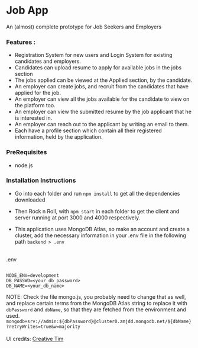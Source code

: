 # Job App
An (almost) complete prototype for Job Seekers and Employers

### Features : 
* Registration System for new users and Login System for existing candidates and employers.
* Candidates can upload resume to apply for available jobs in the jobs section
* The jobs applied can be viewed at the Applied section, by the candidate.  
* An employer can create jobs, and recruit from the candidates that have applied for the job. 
* An employer can view all the jobs available for the candidate to view on the platform too. 
* An employer can view the submitted resume by the job applicant that he is interested in.
* An employer can reach out to the applicant by writing an email to them.
* Each have a profile section which contain all their registered information, held by the application.

### PreRequisites
* node.js

### Installation Instructions

* Go into each folder and run `npm install` to get all the dependencies downloaded

* Then Rock n Roll, with `npm start` in each folder to get the client and server running at port 3000 and 4000 respectively.

* This application uses MongoDB Atlas, so make an account and create a cluster, add the necessary information in your .env file in the following path `backend > .env` 
<br/>
.env

```

NODE_ENV=development
DB_PASSWD=<your_db_password>
DB_NAME=<your_db_name>

```

NOTE: Check the file mongo.js, you probably need to change that as well, and replace certain terms from the MongoDB Atlas string to replace it with `dbPassword` and `dbName`, so that they are fetched from the environment and used.
<br/> 
`mongodb+srv://admin:${dbPassword}@cluster0.zmjdd.mongodb.net/${dbName}?retryWrites=true&w=majority`
<br/> 
<br/> 
UI credits: [Creative Tim](https://www.creative-tim.com/product/argon-dashboard-react)